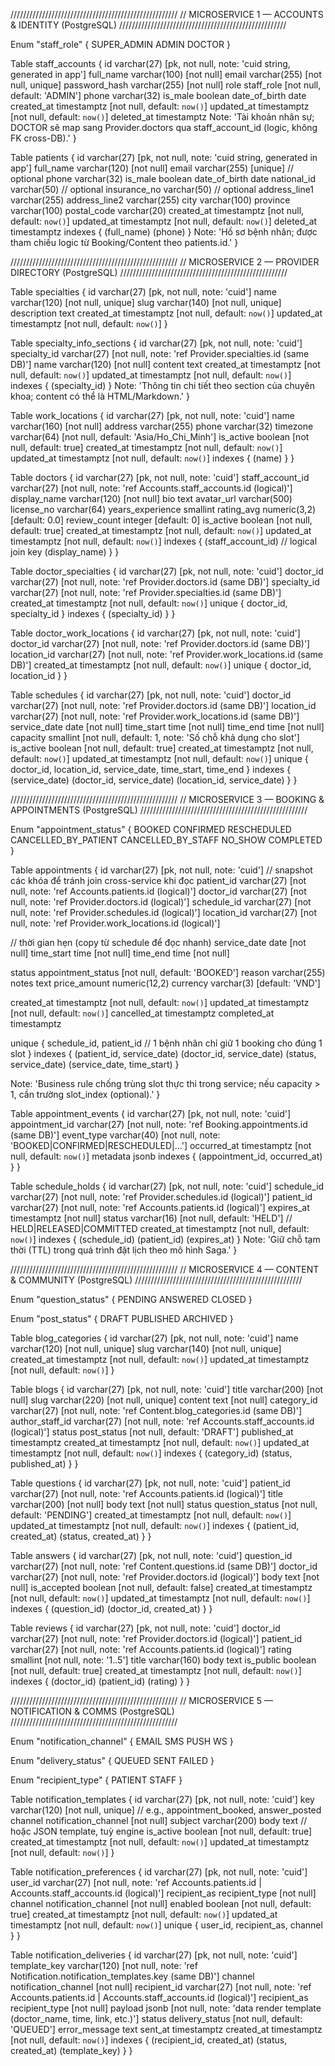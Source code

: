 /////////////////////////////////////////////////////
// MICROSERVICE 1 — ACCOUNTS & IDENTITY (PostgreSQL)
/////////////////////////////////////////////////////

Enum "staff_role" {
  SUPER_ADMIN
  ADMIN
  DOCTOR
}

Table staff_accounts {
  id              varchar(27) [pk, not null, note: 'cuid string, generated in app']
  full_name       varchar(100) [not null]
  email           varchar(255) [not null, unique]
  password_hash   varchar(255) [not null]
  role            staff_role   [not null, default: 'ADMIN']
  phone           varchar(32)
  is_male         boolean
  date_of_birth   date
  created_at      timestamptz  [not null, default: `now()`]
  updated_at      timestamptz  [not null, default: `now()`]
  deleted_at      timestamptz
  Note: 'Tài khoản nhân sự; DOCTOR sẽ map sang Provider.doctors qua staff_account_id (logic, không FK cross-DB).'
}

Table patients {
  id              varchar(27) [pk, not null, note: 'cuid string, generated in app']
  full_name       varchar(120) [not null]
  email           varchar(255) [unique] // optional
  phone           varchar(32)
  is_male         boolean
  date_of_birth   date
  national_id     varchar(50) // optional
  insurance_no    varchar(50) // optional
  address_line1   varchar(255)
  address_line2   varchar(255)
  city            varchar(100)
  province        varchar(100)
  postal_code     varchar(20)
  created_at      timestamptz [not null, default: `now()`]
  updated_at      timestamptz [not null, default: `now()`]
  deleted_at      timestamptz
  indexes {
    (full_name)
    (phone)
  }
  Note: 'Hồ sơ bệnh nhân; được tham chiếu logic từ Booking/Content theo patients.id.'
}

/////////////////////////////////////////////////////
// MICROSERVICE 2 — PROVIDER DIRECTORY (PostgreSQL)
/////////////////////////////////////////////////////

Table specialties {
  id          varchar(27) [pk, not null, note: 'cuid']
  name        varchar(120) [not null, unique]
  slug        varchar(140) [not null, unique]
  description text
  created_at  timestamptz  [not null, default: `now()`]
  updated_at  timestamptz  [not null, default: `now()`]
}

Table specialty_info_sections {
  id           varchar(27) [pk, not null, note: 'cuid']
  specialty_id varchar(27) [not null, note: 'ref Provider.specialties.id (same DB)']
  name         varchar(120) [not null]
  content      text
  created_at   timestamptz [not null, default: `now()`]
  updated_at   timestamptz [not null, default: `now()`]
  indexes {
    (specialty_id)
  }
  Note: 'Thông tin chi tiết theo section của chuyên khoa; content có thể là HTML/Markdown.'
}

Table work_locations {
  id          varchar(27) [pk, not null, note: 'cuid']
  name        varchar(160) [not null]
  address     varchar(255)
  phone       varchar(32)
  timezone    varchar(64)  [not null, default: 'Asia/Ho_Chi_Minh']
  is_active   boolean      [not null, default: true]
  created_at  timestamptz  [not null, default: `now()`]
  updated_at  timestamptz  [not null, default: `now()`]
  indexes {
    (name)
  }
}

Table doctors {
  id                varchar(27) [pk, not null, note: 'cuid']
  staff_account_id  varchar(27) [not null, note: 'ref Accounts.staff_accounts.id (logical)']
  display_name      varchar(120) [not null]
  bio               text
  avatar_url        varchar(500)
  license_no        varchar(64)
  years_experience  smallint
  rating_avg        numeric(3,2) [default: 0.0]
  review_count      integer      [default: 0]
  is_active         boolean      [not null, default: true]
  created_at        timestamptz  [not null, default: `now()`]
  updated_at        timestamptz  [not null, default: `now()`]
  indexes {
    (staff_account_id) // logical join key
    (display_name)
  }
}

Table doctor_specialties {
  id           varchar(27) [pk, not null, note: 'cuid']
  doctor_id    varchar(27) [not null, note: 'ref Provider.doctors.id (same DB)']
  specialty_id varchar(27) [not null, note: 'ref Provider.specialties.id (same DB)']
  created_at   timestamptz [not null, default: `now()`]
  unique {
    doctor_id, specialty_id
  }
  indexes {
    (specialty_id)
  }
}

Table doctor_work_locations {
  id           varchar(27) [pk, not null, note: 'cuid']
  doctor_id    varchar(27) [not null, note: 'ref Provider.doctors.id (same DB)']
  location_id  varchar(27) [not null, note: 'ref Provider.work_locations.id (same DB)']
  created_at   timestamptz [not null, default: `now()`]
  unique {
    doctor_id, location_id
  }
}

Table schedules {
  id           varchar(27) [pk, not null, note: 'cuid']
  doctor_id    varchar(27) [not null, note: 'ref Provider.doctors.id (same DB)']
  location_id  varchar(27) [not null, note: 'ref Provider.work_locations.id (same DB)']
  service_date date        [not null]
  time_start   time        [not null]
  time_end     time        [not null]
  capacity     smallint    [not null, default: 1, note: 'Số chỗ khả dụng cho slot']
  is_active    boolean     [not null, default: true]
  created_at   timestamptz [not null, default: `now()`]
  updated_at   timestamptz [not null, default: `now()`]
  unique {
    doctor_id, location_id, service_date, time_start, time_end
  }
  indexes {
    (service_date)
    (doctor_id, service_date)
    (location_id, service_date)
  }
}

/////////////////////////////////////////////////////
// MICROSERVICE 3 — BOOKING & APPOINTMENTS (PostgreSQL)
/////////////////////////////////////////////////////

Enum "appointment_status" {
  BOOKED
  CONFIRMED
  RESCHEDULED
  CANCELLED_BY_PATIENT
  CANCELLED_BY_STAFF
  NO_SHOW
  COMPLETED
}

Table appointments {
  id              varchar(27) [pk, not null, note: 'cuid']
  // snapshot các khóa để tránh join cross-service khi đọc
  patient_id      varchar(27) [not null, note: 'ref Accounts.patients.id (logical)']
  doctor_id       varchar(27) [not null, note: 'ref Provider.doctors.id (logical)']
  schedule_id     varchar(27) [not null, note: 'ref Provider.schedules.id (logical)']
  location_id     varchar(27) [not null, note: 'ref Provider.work_locations.id (logical)']

  // thời gian hẹn (copy từ schedule để đọc nhanh)
  service_date    date        [not null]
  time_start      time        [not null]
  time_end        time        [not null]

  status          appointment_status [not null, default: 'BOOKED']
  reason          varchar(255)
  notes           text
  price_amount    numeric(12,2)
  currency        varchar(3)  [default: 'VND']

  created_at      timestamptz [not null, default: `now()`]
  updated_at      timestamptz [not null, default: `now()`]
  cancelled_at    timestamptz
  completed_at    timestamptz

  unique {
    schedule_id, patient_id // 1 bệnh nhân chỉ giữ 1 booking cho đúng 1 slot
  }
  indexes {
    (patient_id, service_date)
    (doctor_id, service_date)
    (status, service_date)
    (service_date, time_start)
  }

  Note: 'Business rule chống trùng slot thực thi trong service; nếu capacity > 1, cần trường slot_index (optional).'
}

Table appointment_events {
  id             varchar(27) [pk, not null, note: 'cuid']
  appointment_id varchar(27) [not null, note: 'ref Booking.appointments.id (same DB)']
  event_type     varchar(40) [not null, note: 'BOOKED|CONFIRMED|RESCHEDULED|...']
  occurred_at    timestamptz [not null, default: `now()`]
  metadata       jsonb
  indexes {
    (appointment_id, occurred_at)
  }
}

Table schedule_holds {
  id             varchar(27) [pk, not null, note: 'cuid']
  schedule_id    varchar(27) [not null, note: 'ref Provider.schedules.id (logical)']
  patient_id     varchar(27) [not null, note: 'ref Accounts.patients.id (logical)']
  expires_at     timestamptz [not null]
  status         varchar(16) [not null, default: 'HELD'] // HELD|RELEASED|COMMITTED
  created_at     timestamptz [not null, default: `now()`]
  indexes {
    (schedule_id)
    (patient_id)
    (expires_at)
  }
  Note: 'Giữ chỗ tạm thời (TTL) trong quá trình đặt lịch theo mô hình Saga.'
}

/////////////////////////////////////////////////////
// MICROSERVICE 4 — CONTENT & COMMUNITY (PostgreSQL)
/////////////////////////////////////////////////////

Enum "question_status" {
  PENDING
  ANSWERED
  CLOSED
}

Enum "post_status" {
  DRAFT
  PUBLISHED
  ARCHIVED
}

Table blog_categories {
  id          varchar(27) [pk, not null, note: 'cuid']
  name        varchar(120) [not null, unique]
  slug        varchar(140) [not null, unique]
  created_at  timestamptz  [not null, default: `now()`]
  updated_at  timestamptz  [not null, default: `now()`]
}

Table blogs {
  id              varchar(27) [pk, not null, note: 'cuid']
  title           varchar(200) [not null]
  slug            varchar(220) [not null, unique]
  content         text         [not null]
  category_id     varchar(27)  [not null, note: 'ref Content.blog_categories.id (same DB)']
  author_staff_id varchar(27)  [not null, note: 'ref Accounts.staff_accounts.id (logical)']
  status          post_status  [not null, default: 'DRAFT']
  published_at    timestamptz
  created_at      timestamptz  [not null, default: `now()`]
  updated_at      timestamptz  [not null, default: `now()`]
  indexes {
    (category_id)
    (status, published_at)
  }
}

Table questions {
  id           varchar(27) [pk, not null, note: 'cuid']
  patient_id   varchar(27) [not null, note: 'ref Accounts.patients.id (logical)']
  title        varchar(200) [not null]
  body         text         [not null]
  status       question_status [not null, default: 'PENDING']
  created_at   timestamptz  [not null, default: `now()`]
  updated_at   timestamptz  [not null, default: `now()`]
  indexes {
    (patient_id, created_at)
    (status, created_at)
  }
}

Table answers {
  id           varchar(27) [pk, not null, note: 'cuid']
  question_id  varchar(27) [not null, note: 'ref Content.questions.id (same DB)']
  doctor_id    varchar(27) [not null, note: 'ref Provider.doctors.id (logical)']
  body         text         [not null]
  is_accepted  boolean      [not null, default: false]
  created_at   timestamptz  [not null, default: `now()`]
  updated_at   timestamptz  [not null, default: `now()`]
  indexes {
    (question_id)
    (doctor_id, created_at)
  }
}

Table reviews {
  id           varchar(27) [pk, not null, note: 'cuid']
  doctor_id    varchar(27) [not null, note: 'ref Provider.doctors.id (logical)']
  patient_id   varchar(27) [not null, note: 'ref Accounts.patients.id (logical)']
  rating       smallint     [not null, note: '1..5']
  title        varchar(160)
  body         text
  is_public    boolean      [not null, default: true]
  created_at   timestamptz  [not null, default: `now()`]
  indexes {
    (doctor_id)
    (patient_id)
    (rating)
  }
}

/////////////////////////////////////////////////////
// MICROSERVICE 5 — NOTIFICATION & COMMS (PostgreSQL)
/////////////////////////////////////////////////////

Enum "notification_channel" {
  EMAIL
  SMS
  PUSH
  WS
}

Enum "delivery_status" {
  QUEUED
  SENT
  FAILED
}

Enum "recipient_type" {
  PATIENT
  STAFF
}

Table notification_templates {
  id          varchar(27) [pk, not null, note: 'cuid']
  key         varchar(120) [not null, unique] // e.g., appointment_booked, answer_posted
  channel     notification_channel [not null]
  subject     varchar(200)
  body        text         // hoặc JSON template, tuỳ engine
  is_active   boolean      [not null, default: true]
  created_at  timestamptz  [not null, default: `now()`]
  updated_at  timestamptz  [not null, default: `now()`]
}

Table notification_preferences {
  id            varchar(27) [pk, not null, note: 'cuid']
  user_id       varchar(27) [not null, note: 'ref Accounts.patients.id | Accounts.staff_accounts.id (logical)']
  recipient_as  recipient_type [not null]
  channel       notification_channel [not null]
  enabled       boolean [not null, default: true]
  created_at    timestamptz [not null, default: `now()`]
  updated_at    timestamptz [not null, default: `now()`]
  unique {
    user_id, recipient_as, channel
  }
}

Table notification_deliveries {
  id             varchar(27) [pk, not null, note: 'cuid']
  template_key   varchar(120) [not null, note: 'ref Notification.notification_templates.key (same DB)']
  channel        notification_channel [not null]
  recipient_id   varchar(27) [not null, note: 'ref Accounts.patients.id | Accounts.staff_accounts.id (logical)']
  recipient_as   recipient_type [not null]
  payload        jsonb         [not null, note: 'data render template (doctor_name, time, link, etc.)']
  status         delivery_status [not null, default: 'QUEUED']
  error_message  text
  sent_at        timestamptz
  created_at     timestamptz  [not null, default: `now()`]
  indexes {
    (recipient_id, created_at)
    (status, created_at)
    (template_key)
  }
}
